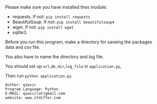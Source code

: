 Please make sure you have installed thes module:

- requests. If not: `pip install requests`
- BeautifulSoup. If not: `pip install beautifulsoup4`
- wget. If not: `pip install wget`
- sqlite3. 

Before you run this program, make a directory for saveing the packages data and csv file.

You also have to name the directory and log file.

You should set up `url`,`db_dir`,`log_file` in `application.py`,

Then run `python application.py`

    Author: qiwsir
    Program Language: Python
    E-MAIL: qiwsir(at)gmail.com
    website: www.itdiffer.com
